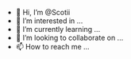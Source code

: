 - 👋 Hi, I’m @Scotii
- 👀 I’m interested in ...
- 🌱 I’m currently learning ...
- 💞️ I’m looking to collaborate on ...
- 📫 How to reach me ...

<!---
Scotii/Scotii is a ✨ special ✨ repository because its `README.md` (this file) appears on your GitHub profile.
You can click the Preview link to take a look at your changes.
--->
